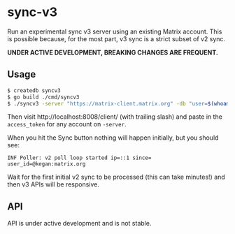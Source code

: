 # sync-v3

Run an experimental sync v3 server using an existing Matrix account. This is possible because, for the most part,
v3 sync is a strict subset of v2 sync.

**UNDER ACTIVE DEVELOPMENT, BREAKING CHANGES ARE FREQUENT.**

## Usage

```bash
$ createdb syncv3
$ go build ./cmd/syncv3
$ ./syncv3 -server "https://matrix-client.matrix.org" -db "user=$(whoami) dbname=syncv3 sslmode=disable"
```

Then visit http://localhost:8008/client/ (with trailing slash) and paste in the `access_token` for any account on `-server`.

When you hit the Sync button nothing will happen initially, but you should see:
```
INF Poller: v2 poll loop started ip=::1 since= user_id=@kegan:matrix.org
```
Wait for the first initial v2 sync to be processed (this can take minutes!) and then v3 APIs will be responsive.

## API

API is under active development and is not stable.
